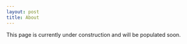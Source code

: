 ```yaml
---
layout: post
title: About
---
```


This page is currently under construction and will be populated soon.
